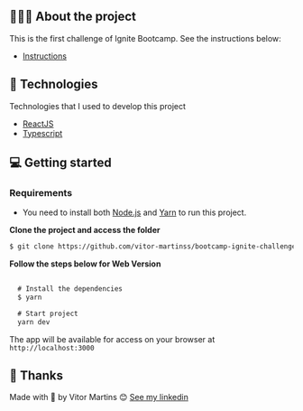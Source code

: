 ## 💇🏻‍♂️ About the project

This is the first challenge of Ignite Bootcamp.
See the instructions below:
- [Instructions](https://www.notion.so/Desafio-01-Conceitos-do-React-51e4099a6e2f4d4bae94f9fe75bb769d)

## 🚀 Technologies

Technologies that I used to develop this project

- [ReactJS](https://reactjs.org/)
- [Typescript](https://www.typescriptlang.org/)

## 💻 Getting started


### Requirements

- You need to install both [Node.js](https://nodejs.org/en/download/) and [Yarn](https://yarnpkg.com/) to run this project.

**Clone the project and access the folder**

```bash
$ git clone https://github.com/vitor-martinss/bootcamp-ignite-challenge-01
```

**Follow the steps below for Web Version**

```js
  
  # Install the dependencies
  $ yarn

  # Start project
  yarn dev
```
The app will be available for access on your browser at `http://localhost:3000`


## 📝 Thanks

Made with 💜 by Vitor Martins 😊 [See my linkedin](https://www.linkedin.com/in/vitor-martinss/)